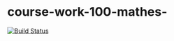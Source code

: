 # course-work-100-mathes-
[![Build Status](https://travis-ci.org/ser2400/course-work-100-mathes-.svg?branch=master)](https://travis-ci.org/ser2400/course-work-100-mathes-)
